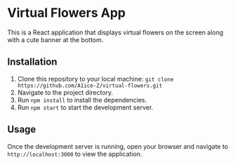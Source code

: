 # Virtual Flowers App

This is a React application that displays virtual flowers on the screen along with a cute banner at the bottom.

## Installation

1. Clone this repository to your local machine: 
    `
    git clone https://github.com/A1ice-Z/virtual-flowers.git
    `
2. Navigate to the project directory.
3. Run `npm install` to install the dependencies.
4. Run `npm start` to start the development server.

## Usage

Once the development server is running, open your browser and navigate to `http://localhost:3000` to view the application.

